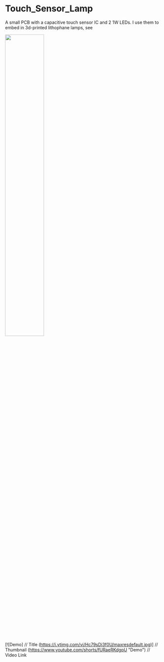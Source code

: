 # Touch_Sensor_Lamp
A small PCB with a capacitive touch sensor IC and 2 1W LEDs.  I use them to embed in 3d-printed lithophane lamps, see 

[<img src=[image](https://github.com/gabeak2/Touch_Sensor_Lamp/assets/59489552/4c850392-3bd3-48ea-8f0c-e473cc12fb39)
 width="50%">](https://www.youtube.com/watch?v=Hc79sDi3f0U "Now in Android: 55")



[![Demo]          // Title
(https://i.ytimg.com/vi/Hc79sDi3f0U/maxresdefault.jpg)] // Thumbnail
(https://www.youtube.com/shorts/fURaeRKdgpU "Demo")    // Video Link
